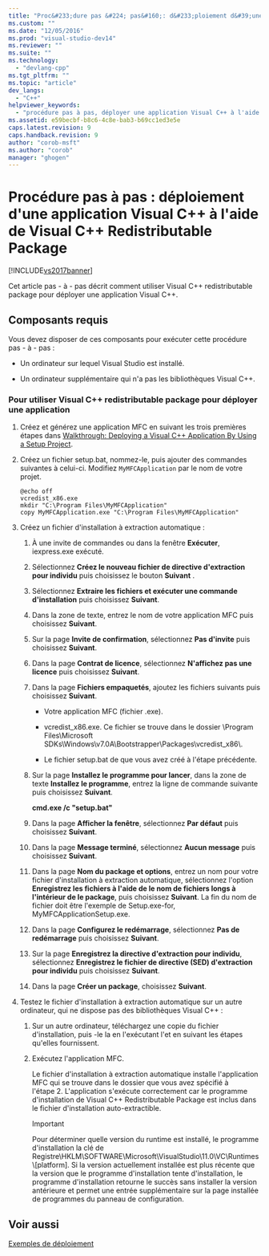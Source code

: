 ```yaml
---
title: "Proc&#233;dure pas &#224; pas&#160;: d&#233;ploiement d&#39;une application Visual&#160;C++ &#224; l&#39;aide de Visual&#160;C++ Redistributable Package | Microsoft Docs"
ms.custom: ""
ms.date: "12/05/2016"
ms.prod: "visual-studio-dev14"
ms.reviewer: ""
ms.suite: ""
ms.technology: 
  - "devlang-cpp"
ms.tgt_pltfrm: ""
ms.topic: "article"
dev_langs: 
  - "C++"
helpviewer_keywords: 
  - "procédure pas à pas, déployer une application Visual C++ à l'aide du package redistribuable"
ms.assetid: e59becbf-b8c6-4c8e-bab3-b69cc1ed3e5e
caps.latest.revision: 9
caps.handback.revision: 9
author: "corob-msft"
ms.author: "corob"
manager: "ghogen"
---
```

# Proc&#233;dure pas &#224; pas&#160;: d&#233;ploiement d&#39;une application Visual&#160;C++ &#224; l&#39;aide de Visual&#160;C++ Redistributable Package
[!INCLUDE[vs2017banner](../assembler/inline/includes/vs2017banner.md)]

Cet article pas \- à \- pas décrit comment utiliser Visual C\+\+ redistributable package pour déployer une application Visual C\+\+.  
  
## Composants requis  
 Vous devez disposer de ces composants pour exécuter cette procédure pas \- à \- pas :  
  
-   Un ordinateur sur lequel Visual Studio est installé.  
  
-   Un ordinateur supplémentaire qui n'a pas les bibliothèques Visual C\+\+.  
  
### Pour utiliser Visual C\+\+ redistributable package pour déployer une application  
  
1.  Créez et générez une application MFC en suivant les trois premières étapes dans [Walkthrough: Deploying a Visual C\+\+ Application By Using a Setup Project](../ide/deploying-visual-cpp-application-by-using-the-vcpp-redistributable-package.md).  
  
2.  Créez un fichier setup.bat, nommez\-le, puis ajouter des commandes suivantes à celui\-ci.  Modifiez `MyMFCApplication` par le nom de votre projet.  
  
    ```  
    @echo off  
    vcredist_x86.exe  
    mkdir "C:\Program Files\MyMFCApplication"  
    copy MyMFCApplication.exe "C:\Program Files\MyMFCApplication"  
    ```  
  
3.  Créez un fichier d'installation à extraction automatique :  
  
    1.  À une invite de commandes ou dans la fenêtre **Exécuter**, iexpress.exe exécuté.  
  
    2.  Sélectionnez **Créez le nouveau fichier de directive d'extraction pour individu** puis choisissez le bouton **Suivant** .  
  
    3.  Sélectionnez **Extraire les fichiers et exécuter une commande d'installation** puis choisissez **Suivant**.  
  
    4.  Dans la zone de texte, entrez le nom de votre application MFC puis choisissez **Suivant**.  
  
    5.  Sur la page **Invite de confirmation**, sélectionnez **Pas d'invite** puis choisissez **Suivant**.  
  
    6.  Dans la page **Contrat de licence**, sélectionnez **N'affichez pas une licence** puis choisissez **Suivant**.  
  
    7.  Dans la page **Fichiers empaquetés**, ajoutez les fichiers suivants puis choisissez **Suivant**.  
  
        -   Votre application MFC \(fichier .exe\).  
  
        -   vcredist\_x86.exe.  Ce fichier se trouve dans le dossier \\Program Files\\Microsoft SDKs\\Windows\\v7.0A\\Bootstrapper\\Packages\\vcredist\_x86\\.  
  
        -   Le fichier setup.bat de que vous avez créé à l'étape précédente.  
  
    8.  Sur la page **Installez le programme pour lancer**, dans la zone de texte **Installez le programme**, entrez la ligne de commande suivante puis choisissez **Suivant**.  
  
         **cmd.exe \/c "setup.bat"**  
  
    9. Dans la page **Afficher la fenêtre**, sélectionnez **Par défaut** puis choisissez **Suivant**.  
  
    10. Dans la page **Message terminé**, sélectionnez **Aucun message** puis choisissez **Suivant**.  
  
    11. Dans la page **Nom du package et options**, entrez un nom pour votre fichier d'installation à extraction automatique, sélectionnez l'option **Enregistrez les fichiers à l'aide de le nom de fichiers longs à l'intérieur de le package**, puis choisissez **Suivant**.  La fin du nom de fichier doit être l'exemple de Setup.exe\-for, MyMFCApplicationSetup.exe.  
  
    12. Dans la page **Configurez le redémarrage**, sélectionnez **Pas de redémarrage** puis choisissez **Suivant**.  
  
    13. Sur la page **Enregistrez la directive d'extraction pour individu**, sélectionnez **Enregistrez le fichier de directive \(SED\) d'extraction pour individu** puis choisissez **Suivant**.  
  
    14. Dans la page **Créer un package**, choisissez **Suivant**.  
  
4.  Testez le fichier d'installation à extraction automatique sur un autre ordinateur, qui ne dispose pas des bibliothèques Visual C\+\+ :  
  
    1.  Sur un autre ordinateur, téléchargez une copie du fichier d'installation, puis \-le la en l'exécutant l'et en suivant les étapes qu'elles fournissent.  
  
    2.  Exécutez l'application MFC.  
  
         Le fichier d'installation à extraction automatique installe l'application MFC qui se trouve dans le dossier que vous avez spécifié à l'étape 2.  L'application s'exécute correctement car le programme d'installation de Visual C\+\+ Redistributable Package est inclus dans le fichier d'installation auto\-extractible.  
  
        > [!IMPORTANT]
        >  Pour déterminer quelle version du runtime est installé, le programme d'installation la clé de Registre\\HKLM\\SOFTWARE\\Microsoft\\VisualStudio\\11.0\\VC\\Runtimes\\\[platform\].  Si la version actuellement installée est plus récente que la version que le programme d'installation tente d'installation, le programme d'installation retourne le succès sans installer la version antérieure et permet une entrée supplémentaire sur la page installée de programmes du panneau de configuration.  
  
## Voir aussi  
 [Exemples de déploiement](../ide/deployment-examples.md)